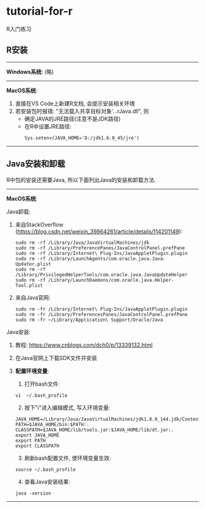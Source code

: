 # tutorial-for-r
R入门练习

## R安装

---

**Windows系统**:
(略)

---

**MacOS系统**:
1. 直接在VS Code上新建R文档, 会提示安装相关环境
2. 若安装包时报错: "无法载入共享目标对象‘...rJava.dll", 则
    * 确定JAVA的JRE路径(注意不是JDK路径)
    * 在R中设置JRE路径: 
        ```
        Sys.setenv(JAVA_HOME='D:/jdk1.6.0_45/jre')
        ```

---

## Java安装和卸载
R中包的安装还需要Java, 所以下面列出Java的安装和卸载方法.

---

**MacOS系统**:

Java卸载:
1. 来自StackOverflow (https://blog.csdn.net/weixin_39864261/article/details/114201149):
    ```
    sudo rm -rf /Library/Java/JavaVirtualMachines/jdk
    sudo rm -rf /Library/PreferencePanes/JavaControlPanel.prefPane
    sudo rm -rf /Library/Internet\ Plug-Ins/JavaAppletPlugin.plugin
    sudo rm -rf /Library/LaunchAgents/com.oracle.java.Java-Updater.plist
    sudo rm -rf /Library/PrivilegedHelperTools/com.oracle.java.JavaUpdateHelper
    sudo rm -rf /Library/LaunchDaemons/com.oracle.java.Helper-Tool.plist
    ```

2. 来自Java官网:

    ```
    sudo rm -fr /Library/Internet\ Plug-Ins/JavaAppletPlugin.plugin
    sudo rm -fr /Library/PreferencesPanes/JavaControlPanel.prefPane
    sudo rm -fr ~/Library/Application\ Support/Oracle/Java
    ```

Java安装:
1. 教程: https://www.cnblogs.com/dch0/p/13339132.html
2. 在Java官网上下载SDK文件并安装
3. **配置环境变量**:
    1. 打开bash文件:
    ```
    vi  ~/.bash_profile
    ```

    2. 按下"i"进入编辑模式, 写入环境变量:
    ```
    JAVA_HOME=/Library/Java/JavaVirtualMachines/jdk1.8.0_144.jdk/Contents/Home
    PATH=$JAVA_HOME/bin:$PATH:.
    CLASSPATH=$JAVA_HOME/lib/tools.jar:$JAVA_HOME/lib/dt.jar:.
    export JAVA_HOME
    export PATH
    export CLASSPATH
    ```

    3. 刷新bash配置文件, 使环境变量生效:
    ```
    source ~/.bash_profile
    ```

    4. 查看Java安装结果:
    ```
    java -version
    ```

---
